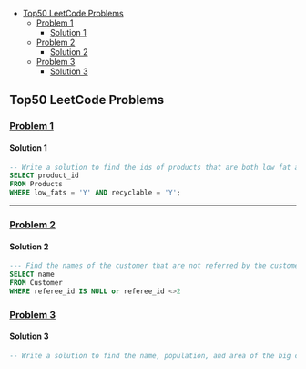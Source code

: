 - [Top50 LeetCode Problems](#top50-leetcode-problems)
  - [Problem 1](#problem-1)
    - [Solution 1](#solution-1)
  - [Problem 2](#problem-2)
    - [Solution 2](#solution-2)
  - [Problem 3](#problem-3)
    - [Solution 3](#solution-3)

## Top50 LeetCode Problems

### [Problem 1](https://leetcode.com/problems/recyclable-and-low-fat-products/description/?envType=study-plan-v2&envId=top-sql-50) 

#### Solution 1
```sql
-- Write a solution to find the ids of products that are both low fat and recyclable.
SELECT product_id
FROM Products
WHERE low_fats = 'Y' AND recyclable = 'Y';
```
----
### [Problem 2](https://leetcode.com/problems/find-customer-referee/description/?envType=study-plan-v2&envId=top-sql-50)

#### Solution 2
```sql
--- Find the names of the customer that are not referred by the customer with id = 2.
SELECT name
FROM Customer
WHERE referee_id IS NULL or referee_id <>2
```
### [Problem 3](https://leetcode.com/problems/big-countries/?envType=study-plan-v2&envId=top-sql-50)

#### Solution 3
```sql
-- Write a solution to find the name, population, and area of the big countries.


```


